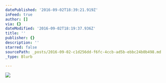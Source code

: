 ```yaml
---
datePublished: '2016-09-02T18:39:21.919Z'
inFeed: true
author: []
via: {}
dateModified: '2016-09-02T18:19:37.936Z'
title: ''
publisher: {}
description: ''
starred: false
sourcePath: _posts/2016-09-02-c1d256dd-f6fc-4ccb-ad5b-ebbc24b0b498.md
_type: Blurb

---
```

![](https://the-grid-user-content.s3-us-west-2.amazonaws.com/352511b9-a93a-4d60-8b70-d6f67e4f6c3f.jpg)